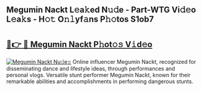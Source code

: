 ## Megumin Nackt L𝚎a𝚔ed N𝚞𝚍e - Part-WTG Vi𝚍𝚎o L𝚎a𝚔s - H𝚘𝚝 O𝚗𝚕yf𝚊ns P𝚑𝚘tos S1ob7

# <h2><a href="http://kf8bf5.oniu.top/?m=Megumin+Nackt">🔗👉 🔴 Megumin Nackt P𝚑ot𝚘𝚜 V𝚒d𝚎o</a></h2>

[![Megumin Nackt Nu𝚍e𝚜](https://i.imgur.com/0qMVB7G.gif)](http://kf8bf5.oniu.top/?m=Megumin+Nackt)
Online influencer Megumin Nackt, recognized for disseminating dance and lifestyle ideas, through performances and personal vlogs. Versatile stunt performer Megumin Nackt, known for their remarkable abilities and accomplishments in performing dangerous stunts.  
